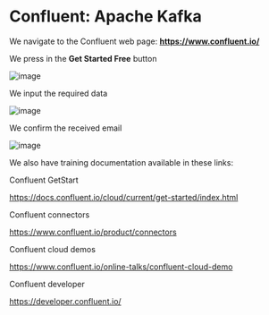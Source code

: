 # Confluent: Apache Kafka

We navigate to the Confluent web page: **https://www.confluent.io/**

We press in the **Get Started Free** button

![image](https://github.com/luiscoco/Confluent_Apache_Kafka/assets/32194879/0af6b5c8-fd34-4d12-8935-a32b4189b7e6)

We input the required data 

![image](https://github.com/luiscoco/Confluent_Apache_Kafka/assets/32194879/f7de5147-61de-42cc-805a-a988af6957fb)

We confirm the received email

![image](https://github.com/luiscoco/Confluent_Apache_Kafka/assets/32194879/8738dfbb-5f89-4db0-9b99-857932cdeda0)

We also have training documentation available in these links:

Confluent GetStart 

https://docs.confluent.io/cloud/current/get-started/index.html

Confluent connectors

https://www.confluent.io/product/connectors

Confluent cloud demos

https://www.confluent.io/online-talks/confluent-cloud-demo

Confluent developer

https://developer.confluent.io/

